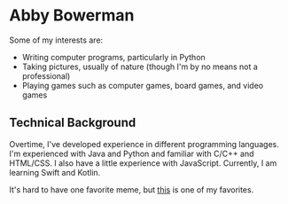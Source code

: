 # Abby Bowerman

Some of my interests are:
* Writing computer programs, particularly in Python
* Taking pictures, usually of nature (though I'm by no means not a professional)
* Playing games such as computer games, board games, and video games

## Technical Background
Overtime, I've developed experience in different programming languages.  I'm experienced with Java and Python and familiar with C/C++ and HTML/CSS.  I also have a little experience with JavaScript.  Currently, I am learning Swift and Kotlin.

It's hard to have one favorite meme, but [this](https://i.redd.it/l4432phiuqe51.jpg) is one of my favorites.